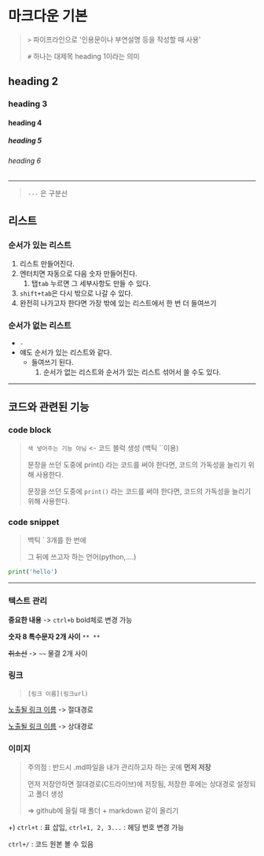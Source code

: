 # 마크다운 기본

> `>` 파이프라인으로 '인용문이나 부연설명 등을 작성할 때 사용'
>
> `#` 하나는 대제목 heading 1이라는 의미

## heading 2

### heading 3

#### heading 4

##### heading 5

###### heading 6

---

> `---` 은 구분선

## 리스트

### 순서가 있는 리스트

1. 리스트 만들어진다.
2. 엔터치면 자동으로 다음 숫자 만들어진다.
   1. 탭`tab`  누르면 그 세부사항도 만들 수 있다. 
3. `shift+tab`은 다시 밖으로 나갈 수 있다.
4. 완전히 나가고자 한다면 가장 밖에 있는 리스트에서 한 번 더 들여쓰기



### 순서가 없는 리스트

- `-`
- 얘도 순서가 있는 리스트와 같다.
  - 들여쓰기 된다.
    1. 순서가 없는 리스트와 순서가 있는 리스트 섞어서 쓸 수도 있다. 

---

## 코드와 관련된 기능

### code block

>  `색 넣어주는 기능 아님` <- 코드 블럭 생성 (백틱 ``이용)
>
> 문장을 쓰던 도중에 print() 라는 코드를 써야 한다면, 코드의 가독성을 늘리기 위해 사용한다.
>
> 문장을 쓰던 도중에 `print()` 라는 코드를 써야 한다면, 코드의 가독성을 늘리기 위해 사용한다.



### code snippet

> 백틱 ` 3개를 한 번에
>
> 그 뒤에 쓰고자 하는 언어(python,....)

```python
print('hello')
```

---

### 텍스트 관리

**중요한 내용** -> `ctrl+b` bold체로 변경 가능

**숫자 8 특수문자 2개 사이** `** **`

~~취소선~~ -> `~~` 물결 2개 사이



### 링크

> `[링크 이름](링크url)`

[노출될 링크 이름](https://www.naver.com/) -> 절대경로

[노출될 링크 이름](www.naver.com/) -> 상대경로



### 이미지

>  주의점 : 반드시 .md파일을 내가 관리하고자 하는 곳에 **먼저 저장**
>
>  먼저 저장안하면 절대경로(C드라이브)에 저장됨, 저장한 후에는 상대경로 설정되고 폴더 생성
>
>  => github에 올릴 때 폴더 + markdown 같이 올리기



+) `ctrl+t` : 표 삽입, `ctrl+1, 2, 3...` : 헤딩 번호 변경 가능

`ctrl+/` : 코드 원본 볼 수 있음









